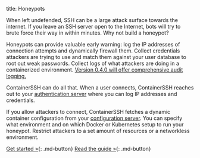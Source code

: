 title: Honeypots

When left undefended, SSH can be a large attack surface towards the internet. If you leave an SSH server open to the Internet, bots will try to brute force their way in within minutes. Why not build a honeypot?

Honeypots can provide valuable early warning: log the IP addresses of connection attempts and dynamically firewall them. Collect credentials attackers are trying to use and match them against your user database to root out weak passwords. Collect logs of what attackers are doing in a containerized environment. [Version 0.4.0 will offer comprehensive audit logging.](/reference/audit.md)

ContainerSSH can do all that. When a user connects, ContainerSSH reaches out to your [authentication server](../reference/auth.md) where you can log IP addresses and credentials.

If you allow attackers to connect, ContainerSSH fetches a dynamic container configuration from your [configuration server](../reference/configserver.md). You can specify what environment and on which Docker or Kubernetes setup to run your honeypot. Restrict attackers to a set amount of resources or a networkless environment.

[Get started »](../getting-started/index.md){: .md-button} [Read the guide »](../guides/honeypot.md){: .md-button}